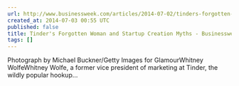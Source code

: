 ```yaml
---
url: http://www.businessweek.com/articles/2014-07-02/tinders-forgotten-woman-whitney-wolfe-sexism-and-startup-creation-myths
created_at: 2014-07-03 00:55 UTC
published: false
title: Tinder's Forgotten Woman and Startup Creation Myths - Businessweek
tags: []
---
```


Photograph by Michael Buckner/Getty Images for GlamourWhitney WolfeWhitney Wolfe, a former vice president of marketing at Tinder, the wildly popular hookup…
